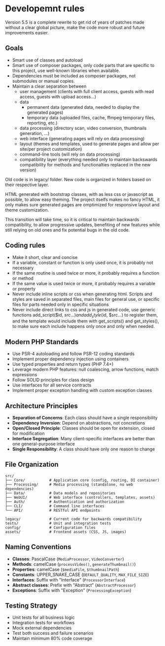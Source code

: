 # Developemnt rules

Version 5.5 is a complete rewrite to get rid of years of patches
made without a clear global picture, make the code more robust and
future improvements easier.

## Goals

- Smart use of classes and autoload
- Smart use of composer packages, only code parts that are specific
  to this project, use well-known libraries when available.
- Dependencies must be included as composer packages, not submodules or manual copies.
- Maintain a clear separation between
    - user management (clients with full client access, guests with read access, guests with upload access...)
    - data
        - permanent data (generated data, needed to display the generated pages)
        - temporary data (uploaded files, cache, ffmpeg temporary files, reporting, etc.)
    - data processing (directory scan, video conversion, thumbnails generation, ...)
    - web interface (generating pages will rely on data processing)
    - layout (themes and templates, used to generate pages and allow per site/per project customization)
    - command-line tools (will rely on data processing)
    - compatibility layer (everything needed only to maintain backswards compatibility
      for methods and functionalties replaced in the new version)

Old code is in legacy/ folder. New code is organized in folders based on their respective
layer.

HTML generated with bootstrap classes, with as less css or javascript as possible, to allow 
easy theming. The project itselfs makes no fancy HTML, it only makes sure generated 
pages are omptimized for responsive layout and theme customization.

This transition will take time, so it is critical to maintain backwards compatibility,
to allow progressive updates, benefiting of new features while still relying on old 
ones and fix potential bugs in the old code.

## Coding rules

- Make it short, clear and concise
- If a variable, constant or function is only used once, it is probably not necessary
- If the same routine is used twice or more, it probably requires a function or method
- If the same value is used twice or more, it probably requires a variable or property
- Never include inline scripts or css when generating html. Scripts and styles are
  saved in separated files, main files for general use, or specific files for parts 
  needed only in specific situations
- Never include direct links to css and js in generated code, use generic functions
  add_script($id, $src...) and add_style($id, $src...) to register them, and the template
  would include them with get_scripts() and get_styles(), to make sure each include 
  happens only once and only when needed.

## Modern PHP Standards

- Use PSR-4 autoloading and follow PSR-12 coding standards
- Implement proper dependency injection using containers
- Use typed properties and return types (PHP 7.4+)
- Leverage modern PHP features: null coalescing, arrow functions, match expressions
- Follow SOLID principles for class design
- Use interfaces for all service contracts
- Implement proper exception handling with custom exception classes

## Architecture Principles

- **Separation of Concerns**: Each class should have a single responsibility
- **Dependency Inversion**: Depend on abstractions, not concretions
- **Open/Closed Principle**: Classes should be open for extension, closed for modification
- **Interface Segregation**: Many client-specific interfaces are better than one general-purpose interface
- **Single Responsibility**: A class should have only one reason to change

## File Organization

```
src/
├── Core/           # Application core (config, routing, DI container)
├── Processing/     # Media processing (standalone, no web dependencies)
├── Data/           # Data models and repositories
├── WebUI/          # Web interface (controllers, templates, assets)
├── Auth/           # Authentication and authorization
├── CLI/            # Command line interfaces
└── API/            # RESTful API endpoints

legacy/             # Current code for backwards compatibility
tests/              # Unit and integration tests
config/             # Configuration files
assets/             # Frontend assets (CSS, JS, images)
```

## Naming Conventions

- **Classes**: PascalCase (`MediaProcessor`, `VideoConverter`)
- **Methods**: camelCase (`processVideo()`, `generateThumbnail()`)
- **Properties**: camelCase (`$mediaFile`, `$thumbnailPath`)
- **Constants**: UPPER_SNAKE_CASE (`DEFAULT_QUALITY`, `MAX_FILE_SIZE`)
- **Interfaces**: Suffix with "Interface" (`ProcessorInterface`)
- **Abstract classes**: Prefix with "Abstract" (`AbstractProcessor`)
- **Exceptions**: Suffix with "Exception" (`ProcessingException`)

## Testing Strategy

- Unit tests for all business logic
- Integration tests for workflows
- Mock external dependencies
- Test both success and failure scenarios
- Maintain minimum 80% code coverage
